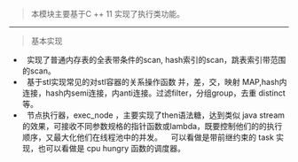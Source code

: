 >本模块主要基于C ++ 11 实现了执行类功能。
* * *
>基本实现
*   实现了普通内存表的全表带条件的scan, hash索引的scan，跳表索引带范围的scan。
*   基于stl实现常见的对stl容器的关系操作函数 并，差，交，映射 MAP,hash内连接，hash内semi连接，内anti连接。过滤filter，分组group，去重 distinct等。
*   节点执行器，exec_node ，主要实现了then语法糖，达到类似 java stream 的效果，可接收不同参数规格的指针函数或lambda，既要控制他们的的执行顺序，又最大化他们在线程池中的并发。
    可以看做是带前继约束的 task 实现，也可以看做是 cpu hungry 函数的调度器。
